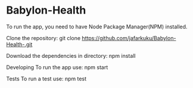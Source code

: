 # Babylon-Health

To run the app, you need to have Node Package Manager(NPM) installed.

Clone the repository:
git clone https://github.com/jafarkuku/Babylon-Health-.git

Download the dependencies in directory:
npm install

Developing
To run the app use:
npm start

Tests
To run a test use:
npm test
